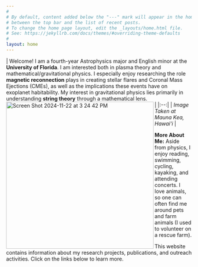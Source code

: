 ```yaml
---
#
# By default, content added below the "---" mark will appear in the home page
# between the top bar and the list of recent posts.
# To change the home page layout, edit the _layouts/home.html file.
# See: https://jekyllrb.com/docs/themes/#overriding-theme-defaults
#
layout: home
---
```


| Welcome! I am a fourth-year Astrophysics major and English minor at the **University of Florida**. I am interested both in plasma theory and mathematical/gravitational physics. I especially enjoy researching the role **magnetic reconnection** plays in creating stellar flares and Coronal Mass Ejections (CMEs), as well as the implications these events have on exoplanet habitability. My interest in gravitational physics lies primarily in understanding **string theory** through a mathematical lens.  
<img align = "left" width="400" alt="Screen Shot 2024-11-22 at 3 24 42 PM" src="https://github.com/user-attachments/assets/06f8142a-5a9d-446d-9335-8964e0f0e01d"> | 
|:--:| 
| *Image Taken at Mauna Kea, Hawai'i* |

 




**More About Me:** Aside from physics, I enjoy reading, swimming, cycling, kayaking, and attending concerts. I love animals, so one can often find me around pets and farm animals (I used to volunteer on a rescue farm).

This website contains information about my research projects, publications, and outreach activities. Click on the links below to learn more.

